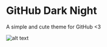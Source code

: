 # GitHub Dark Night
A simple and cute theme for GitHub <3

![alt text](https://i.imgur.com/zgStKtP.png)
